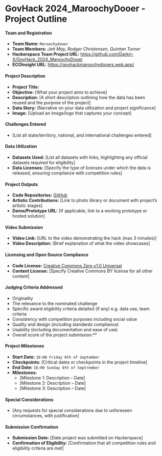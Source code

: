 # GovHack 2024_MaroochyDooer - Project Outline

#### Team and Registration

-   **Team Name:** `Maroochydooer`
-   **Team Members:** _Jett May, Rodger Christensen, Quintan Turner_
-   **Hackerspace Team Project URL:** https://github.com/Darkri-X/GovHack_2024_MaroochyDooer
-   **ECOInsight URL:** https://govhackmaroochydooers.web.app/

#### Project Description

-   **Project Title:**
-   **Objective:** [What your project aims to achieve]
-   **Description:** [A short description outlining how the data has been reused and the purpose of the project]
-   **Data Story:** [Narrative on your data utilization and project significance]
-   **Image:** [Upload an image/logo that captures your concept]

#### Challenges Entered

-   [List all state/territory, national, and international challenges entered]

#### Data Utilization

-   **Datasets Used:** [List all datasets with links, highlighting any official datasets required for eligibility]
-   **Data Licenses:** [Specify the type of licenses under which the data is released, ensuring compliance with competition rules]

#### Project Outputs

-   **Code Repositories:** [GitHub](https://github.com/Darkri-X/GovHack_2024_MaroochyDooer)
-   **Artistic Contributions:** [Link to photo library or document with project’s artistic stages]
-   **Demo/Prototype URL:** [If applicable, link to a working prototype or hosted solution]

#### Video Submission

-   **Video Link:** [URL to the video demonstrating the hack (max 3 minutes)]
-   **Video Description:** [Brief explanation of what the video showcases]

#### Licensing and Open Source Compliance

-   **Code License:** [Creative Commons Zero v1.0 Universal](https://github.com/Darkri-X/GovHack_2024_MaroochyDooer/blob/main/LICENSE)
-   **Content License:** [Specify Creative Commons BY license for all other content]

#### Judging Criteria Addressed

-   Originality
-   The relevance to the nominated challenge
-   Specific award eligibility criteria detailed (if any) e.g. data use, team criteria
-   Consistency with competition purposes including social value
-   Quality and design (including standards compliance)
-   Usability (including documentation and ease of use)
-   Overall score of the project submission:\*\*

#### Project Milestones

-   **Start Date:** `19:00 Friday 6th of September`
-   **Checkpoints:** [Critical dates or checkpoints in the project timeline]
-   **End Date:** `16:00 Sunday 8th of Septrember`
-   **Milestones:**
    -   [Milestone 1: Description – Date]
    -   [Milestone 2: Description – Date]
    -   [Milestone 3: Description – Date]

#### Special Considerations

-   [Any requests for special considerations due to unforeseen circumstances, with justification]

#### Submission Confirmation

-   **Submission Date:** [Date project was submitted on Hackerspace]
-   **Confirmation of Eligibility:** [Confirmation that all competition rules and eligibility criteria are met]

